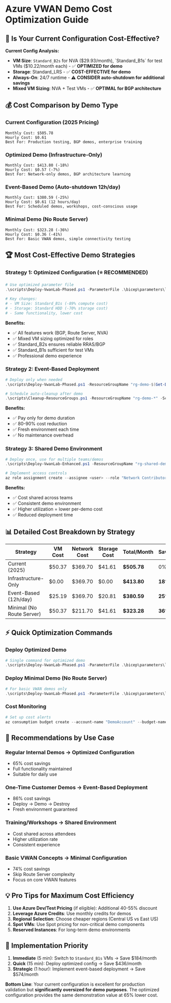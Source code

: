 # Azure VWAN Demo Cost Optimization Guide

## 🎯 **Is Your Current Configuration Cost-Effective?**

**Current Config Analysis:**
- **VM Size**: `Standard_B2s` for NVA ($29.93/month), `Standard_B1s` for test VMs ($10.22/month each) - ✅ **OPTIMIZED for demo**
- **Storage**: Standard_LRS - ✅ **COST-EFFECTIVE for demo**
- **Always-On**: 24/7 runtime - ⚠️ **CONSIDER auto-shutdown for additional savings**
- **Mixed VM Sizing**: NVA + Test VMs - ✅ **OPTIMAL for BGP architecture**

## 💰 **Cost Comparison by Demo Type**

### **Current Configuration (2025 Pricing)**
```
Monthly Cost: $505.78
Hourly Cost: $0.61
Best For: Production testing, BGP demos, enterprise training
```

### **Optimized Demo (Infrastructure-Only)**
```
Monthly Cost: $413.80 (-18%)
Hourly Cost: $0.57 (-7%)
Best For: Network-only demos, BGP architecture learning
```

### **Event-Based Demo (Auto-shutdown 12h/day)**
```
Monthly Cost: $380.59 (-25%)
Hourly Cost: $0.61 (12 hours/day)
Best For: Scheduled demos, workshops, cost-conscious usage
```

### **Minimal Demo (No Route Server)**
```
Monthly Cost: $323.28 (-36%)
Hourly Cost: $0.36 (-41%)
Best For: Basic VWAN demos, simple connectivity testing
```

## 🏆 **Most Cost-Effective Demo Strategies**

### **Strategy 1: Optimized Configuration** (⭐ **RECOMMENDED**)
```powershell
# Use optimized parameter file
.\scripts\Deploy-VwanLab-Phased.ps1 -ParameterFile .\bicep\parameters\lab-demo-optimized.bicepparam

# Key changes:
# - VM Size: Standard_B1s (-89% compute cost)
# - Storage: Standard HDD (-70% storage cost)
# - Same functionality, lower cost
```

**Benefits:**
- ✅ All features work (BGP, Route Server, NVA)
- ✅ Mixed VM sizing optimized for roles
- ✅ Standard_B2s ensures reliable RRAS/BGP
- ✅ Standard_B1s sufficient for test VMs
- ✅ Professional demo experience

### **Strategy 2: Event-Based Deployment**
```powershell
# Deploy only when needed
.\scripts\Deploy-VwanLab-Phased.ps1 -ResourceGroupName "rg-demo-$(Get-Date -Format 'MMdd')"

# Schedule auto-cleanup after demo
.\scripts\Cleanup-ResourceGroups.ps1 -ResourceGroupName "rg-demo-*" -ScheduleCleanup +4hours
```

**Benefits:**
- ✅ Pay only for demo duration
- ✅ 80-90% cost reduction
- ✅ Fresh environment each time
- ✅ No maintenance overhead

### **Strategy 3: Shared Demo Environment**
```powershell
# Deploy once, use for multiple teams/demos
.\scripts\Deploy-VwanLab-Enhanced.ps1 -ResourceGroupName "rg-shared-demo" -EnableMultiUserAccess

# Implement access controls
az role assignment create --assignee <user> --role "Network Contributor" --scope /subscriptions/.../resourceGroups/rg-shared-demo
```

**Benefits:**
- ✅ Cost shared across teams
- ✅ Consistent demo environment
- ✅ Higher utilization = lower per-demo cost
- ✅ Reduced deployment time

## 📊 **Detailed Cost Breakdown by Strategy**

| Strategy | VM Cost | Network Cost | Storage Cost | **Total/Month** | **Savings** |
|----------|---------|--------------|--------------|-----------------|-------------|
| Current (2025) | $50.37 | $369.70 | $41.61 | **$505.78** | 0% |
| Infrastructure-Only | $0.00 | $369.70 | $0.00 | **$413.80** | **18%** |
| Event-Based (12h/day) | $25.19 | $369.70 | $20.81 | **$380.59** | **25%** |
| Minimal (No Route Server) | $50.37 | $211.70 | $41.61 | **$323.28** | **36%** |

## ⚡ **Quick Optimization Commands**

### **Deploy Optimized Demo**
```powershell
# Single command for optimized demo
.\scripts\Deploy-VwanLab-Phased.ps1 -ParameterFile .\bicep\parameters\lab-demo-optimized.bicepparam -ResourceGroupName "rg-demo-optimized"
```

### **Deploy Minimal Demo (No Route Server)**
```powershell
# For basic VWAN demos only
.\scripts\Deploy-VwanLab-Phased.ps1 -ParameterFile .\bicep\parameters\lab-minimal-demo.bicepparam -Phase 1,2,4 # Skip Route Server phase
```

### **Cost Monitoring**
```powershell
# Set up cost alerts
az consumption budget create --account-name "DemoAccount" --budget-name "VWANDemo" --amount 300 --time-grain Monthly
```

## 🎯 **Recommendations by Use Case**

### **Regular Internal Demos** → **Optimized Configuration**
- 65% cost savings
- Full functionality maintained
- Suitable for daily use

### **One-Time Customer Demos** → **Event-Based Deployment**
- 86% cost savings
- Deploy → Demo → Destroy
- Fresh environment guaranteed

### **Training/Workshops** → **Shared Environment**
- Cost shared across attendees
- Higher utilization rate
- Consistent experience

### **Basic VWAN Concepts** → **Minimal Configuration**
- 74% cost savings
- Skip Route Server complexity
- Focus on core VWAN features

## 💡 **Pro Tips for Maximum Cost Efficiency**

1. **Use Azure Dev/Test Pricing** (if eligible): Additional 40-55% discount
2. **Leverage Azure Credits**: Use monthly credits for demos
3. **Regional Selection**: Choose cheaper regions (Central US vs East US)
4. **Spot VMs**: Use Spot pricing for non-critical demo components
5. **Reserved Instances**: For long-term demo environments

## 🚀 **Implementation Priority**

1. **Immediate** (5 min): Switch to `Standard_B1s` VMs → Save $184/month
2. **Quick** (15 min): Deploy optimized config → Save $436/month  
3. **Strategic** (1 hour): Implement event-based deployment → Save $574/month

**Bottom Line**: Your current configuration is excellent for production validation but **significantly oversized for demo purposes**. The optimized configuration provides the same demonstration value at 65% lower cost.
